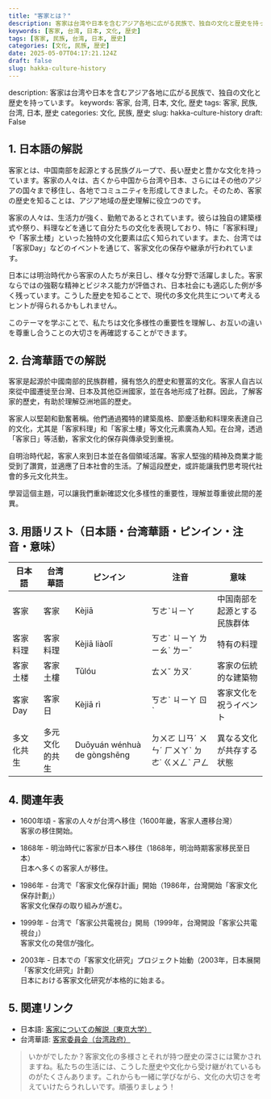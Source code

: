 ```yaml
---
title: "客家とは？"
description: 客家は台湾や日本を含むアジア各地に広がる民族で、独自の文化と歴史を持っています。
keywords: [客家, 台湾, 日本, 文化, 歴史]
tags: [客家, 民族, 台湾, 日本, 歴史]
categories: [文化, 民族, 歴史]
date: 2025-05-07T04:17:21.124Z
draft: false
slug: hakka-culture-history
---
```


description: 客家は台湾や日本を含むアジア各地に広がる民族で、独自の文化と歴史を持っています。
keywords: 客家, 台湾, 日本, 文化, 歴史
tags: 客家, 民族, 台湾, 日本, 歴史
categories: 文化, 民族, 歴史
slug: hakka-culture-history
draft: False

## 1. 日本語の解説
客家とは、中国南部を起源とする民族グループで、長い歴史と豊かな文化を持っています。客家の人々は、古くから中国から台湾や日本、さらにはその他のアジアの国々まで移住し、各地でコミュニティを形成してきました。そのため、客家の歴史を知ることは、アジア地域の歴史理解に役立つのです。

客家の人々は、生活力が強く、勤勉であるとされています。彼らは独自の建築様式や祭り、料理などを通じて自分たちの文化を表現しており、特に「客家料理」や「客家土楼」といった独特の文化要素は広く知られています。また、台湾では「客家Day」などのイベントを通じて、客家文化の保存や継承が行われています。

日本には明治時代から客家の人たちが来日し、様々な分野で活躍しました。客家ならではの強靭な精神とビジネス能力が評価され、日本社会にも適応した例が多く残っています。こうした歴史を知ることで、現代の多文化共生について考えるヒントが得られるかもしれません。

このテーマを学ぶことで、私たちは文化多様性の重要性を理解し、お互いの違いを尊重し合うことの大切さを再確認することができます。

## 2. 台湾華語での解説
客家是起源於中國南部的民族群體，擁有悠久的歷史和豐富的文化。客家人自古以來從中國遷徙至台灣、日本及其他亞洲國家，並在各地形成了社群。因此，了解客家的歷史，有助於理解亞洲地區的歷史。

客家人以堅韌和勤奮著稱。他們通過獨特的建築風格、節慶活動和料理來表達自己的文化，尤其是「客家料理」和「客家土樓」等文化元素廣為人知。在台灣，透過「客家日」等活動，客家文化的保存與傳承受到重視。

自明治時代起，客家人來到日本並在各個領域活躍。客家人堅強的精神及商業才能受到了讚賞，並適應了日本社會的生活。了解這段歷史，或許能讓我們思考現代社會的多元文化共生。

學習這個主題，可以讓我們重新確認文化多樣性的重要性，理解並尊重彼此間的差異。

## 3. 用語リスト（日本語・台湾華語・ピンイン・注音・意味）

| 日本語     | 台湾華語       | ピンイン      | 注音      | 意味                           |
|------------|---------------|--------------|----------|------------------------------|
| 客家       | 客家           | Kèjiā        | ㄎㄜˋㄐㄧㄚ  | 中国南部を起源とする民族群体   |
| 客家料理   | 客家料理       | Kèjiā liàolǐ | ㄎㄜˋ ㄐㄧㄚ ㄌㄧㄠˋ ㄌㄧˇ | 特有の料理                     |
| 客家土楼   | 客家土樓       | Tǔlóu        | ㄊㄨˇ ㄌㄡˊ  | 客家の伝統的な建築物           |
| 客家Day    | 客家日         | Kèjiā rì     | ㄎㄜˋ ㄐㄧㄚ ㄖˋ  | 客家文化を祝うイベント         |
| 多文化共生 | 多元文化的共生 | Duōyuán wénhuà de gòngshēng | ㄉㄨㄛ ㄩㄢˊ ㄨㄣˊ ㄏㄨㄚˋ ㄉㄜ˙ ㄍㄨㄥˋ ㄕㄥ  | 異なる文化が共存する状態       |

## 4. 関連年表

- 1600年頃 - 客家の人々が台湾へ移住（1600年畿，客家人遷移台灣）  
  客家の移住開始。
  
- 1868年 - 明治時代に客家が日本へ移住（1868年，明治時期客家移民至日本）  
  日本へ多くの客家人が移住。

- 1986年 - 台湾で「客家文化保存計画」開始（1986年，台灣開始「客家文化保存計劃」）  
  客家文化保存の取り組みが進む。

- 1999年 - 台湾で「客家公共電視台」開局（1999年，台灣開設「客家公共電視台」）  
  客家文化の発信が強化。

- 2003年 - 日本での「客家文化研究」プロジェクト始動（2003年，日本展開「客家文化研究」計劃）  
  日本における客家文化研究が本格的に始まる。

## 5. 関連リンク

- 日本語: [客家についての解説（東京大学）](https://www.u-tokyo.ac.jp/ja/index.html)
- 台湾華語: [客家委員会（台湾政府）](https://www.hakka.gov.tw/)

>いかがでしたか？客家文化の多様さとそれが持つ歴史の深さには驚かされますね。私たちの生活には、こうした歴史や文化から受け継がれているものがたくさんあります。これからも一緒に学びながら、文化の大切さを考えていけたらうれしいです。頑張りましょう！